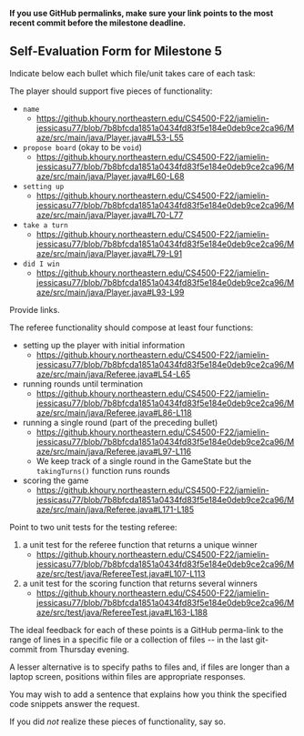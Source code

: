 **If you use GitHub permalinks, make sure your link points to the most recent commit before the milestone deadline.**

## Self-Evaluation Form for Milestone 5

Indicate below each bullet which file/unit takes care of each task:

The player should support five pieces of functionality: 

- `name`
  - https://github.khoury.northeastern.edu/CS4500-F22/jamielin-jessicasu77/blob/7b8bfcda1851a0434fd83f5e184e0deb9ce2ca96/Maze/src/main/java/Player.java#L53-L55
- `propose board` (okay to be `void`)
  - https://github.khoury.northeastern.edu/CS4500-F22/jamielin-jessicasu77/blob/7b8bfcda1851a0434fd83f5e184e0deb9ce2ca96/Maze/src/main/java/Player.java#L60-L68
- `setting up`
  - https://github.khoury.northeastern.edu/CS4500-F22/jamielin-jessicasu77/blob/7b8bfcda1851a0434fd83f5e184e0deb9ce2ca96/Maze/src/main/java/Player.java#L70-L77
- `take a turn`
  - https://github.khoury.northeastern.edu/CS4500-F22/jamielin-jessicasu77/blob/7b8bfcda1851a0434fd83f5e184e0deb9ce2ca96/Maze/src/main/java/Player.java#L79-L91
- `did I win`
  - https://github.khoury.northeastern.edu/CS4500-F22/jamielin-jessicasu77/blob/7b8bfcda1851a0434fd83f5e184e0deb9ce2ca96/Maze/src/main/java/Player.java#L93-L99

Provide links. 

The referee functionality should compose at least four functions:

- setting up the player with initial information
  - https://github.khoury.northeastern.edu/CS4500-F22/jamielin-jessicasu77/blob/7b8bfcda1851a0434fd83f5e184e0deb9ce2ca96/Maze/src/main/java/Referee.java#L54-L65
- running rounds until termination
  - https://github.khoury.northeastern.edu/CS4500-F22/jamielin-jessicasu77/blob/7b8bfcda1851a0434fd83f5e184e0deb9ce2ca96/Maze/src/main/java/Referee.java#L86-L118
- running a single round (part of the preceding bullet)
  - https://github.khoury.northeastern.edu/CS4500-F22/jamielin-jessicasu77/blob/7b8bfcda1851a0434fd83f5e184e0deb9ce2ca96/Maze/src/main/java/Referee.java#L97-L116
  - We keep track of a single round in the GameState but the `takingTurns()` function runs rounds
- scoring the game
  - https://github.khoury.northeastern.edu/CS4500-F22/jamielin-jessicasu77/blob/7b8bfcda1851a0434fd83f5e184e0deb9ce2ca96/Maze/src/main/java/Referee.java#L171-L185

Point to two unit tests for the testing referee:

1. a unit test for the referee function that returns a unique winner
   - https://github.khoury.northeastern.edu/CS4500-F22/jamielin-jessicasu77/blob/7b8bfcda1851a0434fd83f5e184e0deb9ce2ca96/Maze/src/test/java/RefereeTest.java#L107-L113
2. a unit test for the scoring function that returns several winners
   - https://github.khoury.northeastern.edu/CS4500-F22/jamielin-jessicasu77/blob/7b8bfcda1851a0434fd83f5e184e0deb9ce2ca96/Maze/src/test/java/RefereeTest.java#L163-L188

The ideal feedback for each of these points is a GitHub
perma-link to the range of lines in a specific file or a collection of
files -- in the last git-commit from Thursday evening. 

A lesser alternative is to specify paths to files and, if files are
longer than a laptop screen, positions within files are appropriate
responses.

You may wish to add a sentence that explains how you think the
specified code snippets answer the request.

If you did *not* realize these pieces of functionality, say so.

